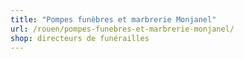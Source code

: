 ```yaml
---
title: "Pompes funèbres et marbrerie Monjanel"
url: /rouen/pompes-funebres-et-marbrerie-monjanel/
shop: directeurs de funérailles
---
```

